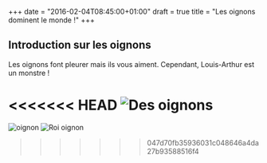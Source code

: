 +++
date = "2016-02-04T08:45:00+01:00"
draft = true
title = "Les oignons dominent le monde !"
+++
## Introduction sur les oignons


   Les oignons font pleurer mais ils vous aiment.
   Cependant, Louis-Arthur est un monstre !


<<<<<<< HEAD
   ![Des oignons](/oignon.jpg)
=======
   ![oignon](/oignon.jpeg)
   ![Roi oignon](/oignon2.jpg)
>>>>>>> 047d70fb35936031c048646a4da27b93588516f4

